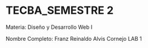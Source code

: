 # TECBA_SEMESTRE 2
Materia: Diseño y Desarrollo Web I

Nombre Completo:  Franz Reinaldo Alvis Cornejo
LAB 1